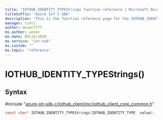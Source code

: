 ```yaml
---                             
title: "IOTHUB_IDENTITY_TYPEStrings function reference | Microsoft Docs" 
titleSuffix: "Azure IoT C SDK"            
description: "This is the function reference page for the IOTHUB_IDENTITY_TYPEStrings() function in the Azure IoT C SDK. This SDK is used with Azure IoT Hub and Azure IoT Hub Device Provisioning Service"            
manager: timlt                 
author: wesmc7777              
ms.author: wesmc               
ms.date: 09/24/2020                    
ms.service: "iot-hub"             
ms.custom: ""                
ms.topic: "reference"        
---                            
```


# IOTHUB_IDENTITY_TYPEStrings()

## Syntax

\#include "[azure-iot-sdk-c/iothub_client/inc/iothub_client_core_common.h](../iothub-client-core-common-h.md)"  
```C
const char* IOTHUB_IDENTITY_TYPEStrings(IOTHUB_IDENTITY_TYPE  value);
```

